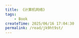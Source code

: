 ```yaml
---
title: 《计算机网络》
tags: 
    - Book
createTime: 2025/06/16 17:04:30
permalink: /read/jk9ht9st/
---
```

